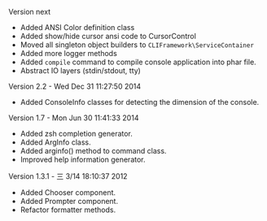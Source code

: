 
Version next

- Added ANSI Color definition class
- Added show/hide cursor ansi code to CursorControl
- Moved all singleton object builders to `CLIFramework\ServiceContainer`
- Added more logger methods
- Added `compile` command to compile console application into phar file.
- Abstract IO layers (stdin/stdout, tty)

Version 2.2   - Wed Dec 31 11:27:50 2014

- Added ConsoleInfo classes for detecting the dimension of the console.

Version 1.7   - Mon Jun 30 11:41:33 2014

- Added zsh completion generator.
- Added ArgInfo class.
- Added arginfo() method to command class.
- Improved help information generator.

Version 1.3.1 - 三  3/14 18:10:37 2012

- Added Chooser component.
- Added Prompter component.
- Refactor formatter methods.


